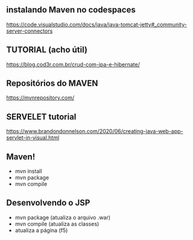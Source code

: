 ## instalando Maven no codespaces
https://code.visualstudio.com/docs/java/java-tomcat-jetty#_community-server-connectors

## TUTORIAL (acho útil)
https://blog.cod3r.com.br/crud-com-jpa-e-hibernate/

## Repositórios do MAVEN
https://mvnrepository.com/

## SERVELET tutorial
https://www.brandondonnelson.com/2020/06/creating-java-web-app-servlet-in-visual.html

## Maven!
- mvn install
- mvn package
- mvn compile

## Desenvolvendo o JSP
- mvn package (atualiza o arquivo .war)
- mvn compile (atualiza as classes)
- atualiza a página (f5)